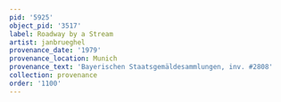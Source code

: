 ```yaml
---
pid: '5925'
object_pid: '3517'
label: Roadway by a Stream
artist: janbrueghel
provenance_date: '1979'
provenance_location: Munich
provenance_text: 'Bayerischen Staatsgemäldesammlungen, inv. #2808'
collection: provenance
order: '1100'
---
```

